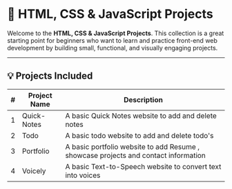 # 🚀 HTML, CSS & JavaScript Projects

Welcome to the **HTML, CSS & JavaScript Projects**. This collection is a great starting point for beginners who want to learn and practice front-end web development by building small, functional, and visually engaging projects.

---
## 💡 Projects Included

| # | Project Name         | Description                                 |
|---|----------------------|---------------------------------------------|
| 1 | Quick-Notes          | A basic Quick Notes website to add and delete notes  |
| 2 | Todo         | A basic todo website to add and delete todo's |
| 3 | Portfolio         | A basic portfolio website to add Resume , showcase projects and contact information |
| 4 | Voicely         | A basic Text-to-Speech website to convert text into voices |